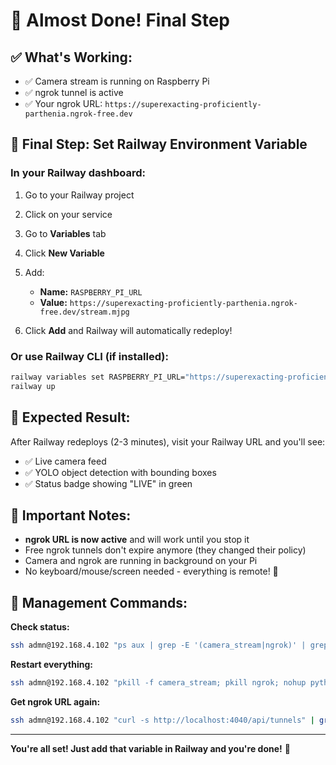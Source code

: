 # 🎉 Almost Done! Final Step

## ✅ What's Working:
- ✅ Camera stream is running on Raspberry Pi
- ✅ ngrok tunnel is active
- ✅ Your ngrok URL: `https://superexacting-proficiently-parthenia.ngrok-free.dev`

## 🚀 Final Step: Set Railway Environment Variable

### In your Railway dashboard:

1. Go to your Railway project
2. Click on your service
3. Go to **Variables** tab
4. Click **New Variable**
5. Add:
   - **Name:** `RASPBERRY_PI_URL`
   - **Value:** `https://superexacting-proficiently-parthenia.ngrok-free.dev/stream.mjpg`

6. Click **Add** and Railway will automatically redeploy!

### Or use Railway CLI (if installed):

```bash
railway variables set RASPBERRY_PI_URL="https://superexacting-proficiently-parthenia.ngrok-free.dev/stream.mjpg"
railway up
```

## 🎯 Expected Result:

After Railway redeploys (2-3 minutes), visit your Railway URL and you'll see:
- ✅ Live camera feed
- ✅ YOLO object detection with bounding boxes
- ✅ Status badge showing "LIVE" in green

## 📝 Important Notes:

- **ngrok URL is now active** and will work until you stop it
- Free ngrok tunnels don't expire anymore (they changed their policy)
- Camera and ngrok are running in background on your Pi
- No keyboard/mouse/screen needed - everything is remote! 🎉

## 🔧 Management Commands:

**Check status:**
```bash
ssh admn@192.168.4.102 "ps aux | grep -E '(camera_stream|ngrok)' | grep -v grep"
```

**Restart everything:**
```bash
ssh admn@192.168.4.102 "pkill -f camera_stream; pkill ngrok; nohup python3 ~/camera_stream.py > ~/camera.log 2>&1 & nohup ngrok http 8000 > /dev/null 2>&1 &"
```

**Get ngrok URL again:**
```bash
ssh admn@192.168.4.102 "curl -s http://localhost:4040/api/tunnels" | grep -o '"public_url":"https://[^"]*' | cut -d'"' -f4
```

---

**You're all set! Just add that variable in Railway and you're done!** 🚀

